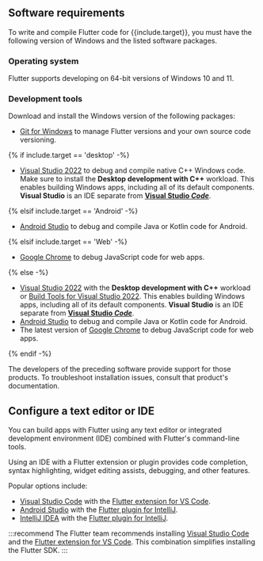 ## Software requirements

To write and compile Flutter code for {{include.target}},
you must have the following version of Windows and the listed
software packages.

### Operating system

Flutter supports developing on 64-bit versions of Windows 10 and 11.

### Development tools

Download and install the Windows version of the following packages:

* [Git for Windows][] to manage Flutter versions and
  your own source code versioning.

{% if include.target == 'desktop' -%}

* [Visual Studio 2022][] to debug and compile native C++ Windows code.
  Make sure to install the **Desktop development with C++** workload.
  This enables building Windows apps, including all of its default components.
  **Visual Studio** is an IDE separate from **[Visual Studio _Code_][]**.

{% elsif include.target == 'Android' -%}

* [Android Studio][] to debug and compile Java or Kotlin code for Android.

{% elsif include.target == 'Web' -%}

* [Google Chrome][] to debug JavaScript code for web apps.

{% else -%}

* [Visual Studio 2022][] with the **Desktop development with C++** workload
  or [Build Tools for Visual Studio 2022][].
  This enables building Windows apps, including all of its default components.
  **Visual Studio** is an IDE separate from **[Visual Studio _Code_][]**.
* [Android Studio][] to debug and compile Java or Kotlin code for Android.
* The latest version of [Google Chrome][] to debug JavaScript code for web apps.

{% endif -%}

The developers of the preceding software provide support for those products.
To troubleshoot installation issues, consult that product's documentation.

[Android Studio]: https://developer.android.com/studio/install#windows
[Visual Studio 2022]: https://learn.microsoft.com/visualstudio/install/install-visual-studio?view=vs-2022
[Build Tools for Visual Studio 2022]: https://visualstudio.microsoft.com/downloads/#build-tools-for-visual-studio-2022
[Google Chrome]: https://www.google.com/chrome/dr/download/
[Visual Studio _Code_]: https://code.visualstudio.com/

## Configure a text editor or IDE

You can build apps with Flutter using any text editor or
integrated development environment (IDE) combined with
Flutter's command-line tools.

Using an IDE with a Flutter extension or plugin provides code completion,
syntax highlighting, widget editing assists, debugging, and other features.

Popular options include:

* [Visual Studio Code][] with the [Flutter extension for VS Code][].
* [Android Studio][] with the [Flutter plugin for IntelliJ][].
* [IntelliJ IDEA][] with the [Flutter plugin for IntelliJ][].

:::recommend
The Flutter team recommends installing
[Visual Studio Code][] and the [Flutter extension for VS Code][].
This combination simplifies installing the Flutter SDK.
:::

[Android Studio]: https://developer.android.com/studio/install
[IntelliJ IDEA]: https://www.jetbrains.com/help/idea/installation-guide.html
[Visual Studio Code]: https://code.visualstudio.com/docs/setup/windows
[Flutter extension for VS Code]: https://marketplace.visualstudio.com/items?itemName=Dart-Code.flutter
[Flutter plugin for IntelliJ]: https://plugins.jetbrains.com/plugin/9212-flutter
[Windows PowerShell]: https://docs.microsoft.com/powershell/scripting/install/installing-windows-powershell
[Git for Windows]: https://gitforwindows.org/
